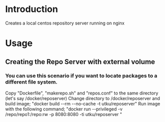 # Introduction

Creates a local centos repository server running on nginx

# Usage

## Creating the Repo Server with external volume
### You can use this scenario if you want to locate packages to a different file system.

Copy "Dockerfile", "makerepo.sh" and "repos.conf" to the same directory (let's say /docker/reposerver)
Change directory to /docker/reposerver and build image; "docker build --rm --no-cache -t utku/reposerver"
Run image with the following command; "docker run --privileged  -v /repo/repo1:/repo:rw -p 8080:8080 -ti   utku/reposerver "
